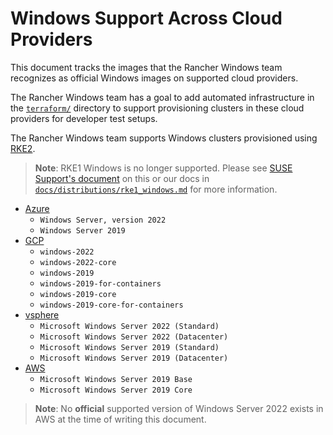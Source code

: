 # Windows Support Across Cloud Providers

This document tracks the images that the Rancher Windows team recognizes as official Windows images on supported cloud providers.

The Rancher Windows team has a goal to add automated infrastructure in the [`terraform/`](../terraform/) directory to support provisioning clusters in these cloud providers for developer test setups.

The Rancher Windows team supports Windows clusters provisioned using [RKE2](https://github.com/rancher/rke2).

> **Note**: RKE1 Windows is no longer supported. Please see [SUSE Support's document](https://www.suse.com/support/kb/doc/?id=000020684) on this or our docs in [`docs/distributions/rke1_windows.md`](../distributions/rke1_windows.md) for more information.

- [Azure](https://support.microsoft.com/en-us/topic/windows-server-images-for-january-2022-51a88228-17f6-422d-a593-b09ff9f20632)
  - `Windows Server, version 2022`
  - `Windows Server 2019`
- [GCP](https://cloud.google.com/compute/docs/images/os-details#windows_server )
  - `windows-2022`
  - `windows-2022-core`
  - `windows-2019`
  - `windows-2019-for-containers`
  - `windows-2019-core`
  - `windows-2019-core-for-containers`
- [vsphere](https://github.com/phillipsj/vsphere-templates-for-rancher)
  - `Microsoft Windows Server 2022 (Standard)`
  - `Microsoft Windows Server 2022 (Datacenter)`
  - `Microsoft Windows Server 2019 (Standard)`
  - `Microsoft Windows Server 2019 (Datacenter)`
- [AWS](https://aws.amazon.com/windows/resources/amis/)
  - `Microsoft Windows Server 2019 Base`
  - `Microsoft Windows Server 2019 Core`

> **Note**: No **official** supported version of Windows Server 2022 exists in AWS at the time of writing this document.

